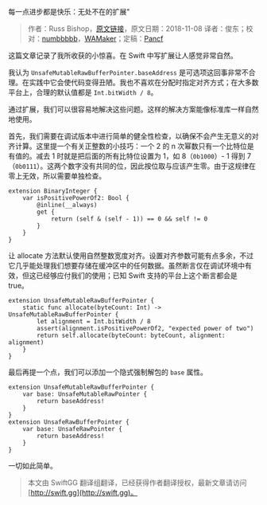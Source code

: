 每一点进步都是快乐：无处不在的扩展"

> 作者：Russ Bishop，[原文链接](http://www.russbishop.net/take-delight-in-small-joys)，原文日期：2018-11-08
> 译者：俊东；校对：[numbbbbb](http://numbbbbb.com/)，[WAMaker](https://github.com/WAMaker)；定稿：[Pancf](https://github.com/Pancf)
  









这篇文章记录了我所收获的小惊喜。在 Swift 中写扩展让人感觉非常自然。

我认为 `UnsafeMutableRawBufferPointer.baseAddress` 是可选项这回事非常不合理。在实践中它会使代码变得丑陋。我也不喜欢在分配时指定对齐方式；在大多数平台上，合理的默认值都是 `Int.bitWidth / 8`。

通过扩展，我们可以很容易地解决这些问题。这样的解决方案能像标准库一样自然地使用。


首先，我们需要在调试版本中进行简单的健全性检查，以确保不会产生无意义的对齐计算。这里提一个有关正整数的小技巧：一个 2 的 n 次幂数只有一个比特位是有值的。减去 1 时就是把后面的所有比特位设置为 1，如 8（`0b1000`）- 1 得到 7（`0b0111`）。这两个数字没有共同的位，因此按位取与应该产生零。由于这规律在零上无效，所以需要单独检查。

    
    extension BinaryInteger {
        var isPositivePowerOf2: Bool {
            @inline(__always)
            get {
                return (self & (self - 1)) == 0 && self != 0
            }
        }
    }

让 allocate 方法默认使用自然整数宽度对齐。设置对齐参数可能有点多余，不过它几乎能处理我们想要存储在缓冲区中的任何数据。虽然断言仅在调试环境中有效，但这已经够应付我们的使用；已知 Swift 支持的平台上这个断言都会是 true。

    
    extension UnsafeMutableRawBufferPointer {
        static func allocate(byteCount: Int) -> UnsafeMutableRawBufferPointer {
            let alignment = Int.bitWidth / 8
            assert(alignment.isPositivePowerOf2, "expected power of two")
            return self.allocate(byteCount: byteCount, alignment: alignment)
        }
    }

最后再提一个点，我们可以添加一个隐式强制解包的 `base` 属性。

    
    extension UnsafeMutableRawBufferPointer {
        var base: UnsafeMutableRawPointer {
            return baseAddress!
        }
    }
    extension UnsafeRawBufferPointer {
        var base: UnsafeRawPointer {
            return baseAddress!
        }
    }

一切如此简单。

> 本文由 SwiftGG 翻译组翻译，已经获得作者翻译授权，最新文章请访问 [http://swift.gg](http://swift.gg)。